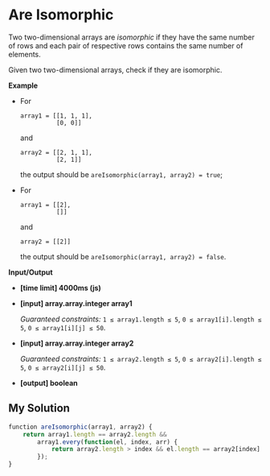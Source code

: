# Are Isomorphic
﻿Two two-dimensional arrays are _isomorphic_ if they have the same number of rows and each pair of respective rows contains the same number of elements.

Given two two-dimensional arrays, check if they are isomorphic.

**Example**

*   For

    ```
    array1 = [[1, 1, 1],
              [0, 0]]

    ```

    and

    ```
    array2 = [[2, 1, 1],
              [2, 1]]

    ```

    the output should be
    `areIsomorphic(array1, array2) = true`;

*   For

    ```
    array1 = [[2],
              []]

    ```

    and

    ```
    array2 = [[2]]

    ```

    the output should be
    `areIsomorphic(array1, array2) = false`.

**Input/Output**

*   **[time limit] 4000ms (js)**

*   **[input] array.array.integer array1**

    _Guaranteed constraints:_
    `1 ≤ array1.length ≤ 5`,
    `0 ≤ array1[i].length ≤ 5`,
    `0 ≤ array1[i][j] ≤ 50`.

*   **[input] array.array.integer array2**

    _Guaranteed constraints:_
    `1 ≤ array2.length ≤ 5`,
    `0 ≤ array2[i].length ≤ 5`,
    `0 ≤ array2[i][j] ≤ 50`.

*   **[output] boolean**


## My Solution
```javascript
﻿function areIsomorphic(array1, array2) {
    return array1.length == array2.length &&
        array1.every(function(el, index, arr) {
            return array2.length > index && el.length == array2[index].length;
        });
}
​
```

